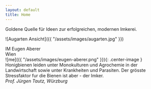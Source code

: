```yaml
---
layout: default
title: Home
---
```


<div class="gold-message">
    Goldene Quelle für Ideen zur erfolgreichen, modernen Imkerei.
</div>

![Augarten Ansicht]({{ "/assets/images/augarten.jpg" }})

<div class="homepage-author">
IM Eugen Aberer
</div>
<div class="homepage-author-location">
Wien
</div>
![me]({{ "/assets/images/eugen-aberer.png" }}){: .center-image }

<div class="homepage-cite">
Honigbienen leiden unter Monokulturen und Agrochemie in der Landwirtschaft sowie unter Krankheiten und Parasiten. Der grösste Stressfaktor fur die Bienen ist aber - der Imker.
<br><i>Prof. Jürgen Tautz, Würzburg</i>
</div>
